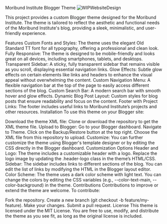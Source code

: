 Moribund Institute Blogger Theme
![WIPWebsiteDesign](./assets/images/Screenshot%202024-10-17%20055212.png)

This project provides a custom Blogger theme designed for the Moribund Institute. The theme is tailored to reflect the aesthetic and functional needs of the Moribund Institute's blog, providing a sleek, minimalistic, and user-friendly experience.

Features
Custom Fonts and Styles: The theme uses the elegant Old Standard TT font for all typography, offering a professional and clean look.
Fully Responsive: The theme is designed to be mobile-friendly and looks great on all devices, including smartphones, tablets, and desktops.
Transparent Sidebar: A sticky, fully transparent sidebar that remains visible as you scroll, displaying essential navigation links.
Glow Effects: Subtle glow effects on certain elements like links and headers to enhance the visual appeal without overwhelming the content.
Custom Navigation Menu: A flexible navigation bar at the top of the page to easily access different sections of the blog.
Custom Search Bar: A modern search bar with smooth hover and glow effects.
Dynamic Blog Post Layout: Custom styles for blog posts that ensure readability and focus on the content.
Footer with Project Links: The footer includes useful links to Moribund Institute’s projects and other resources.
Installation
To use this theme on your Blogger site:

Download the theme XML file: Clone or download the repository to get the XML theme file.
Upload to Blogger:
Go to your Blogger dashboard.
Navigate to Theme.
Click on the Backup/Restore button at the top right.
Choose the XML file from this repository to upload.
Customize: You can further customize the theme using Blogger's template designer or by editing the CSS directly in the Blogger dashboard.
Customization Options
Header and Logo: The theme includes a customizable header with a logo. Replace the logo image by updating the .header-logo class in the theme’s HTML/CSS.
Sidebar: The sidebar includes links to different sections of the blog. You can edit the list of links by modifying the HTML in the Blogger layout editor.
Color Scheme: The theme uses a dark color scheme with light text. You can change the colors by editing the CSS variables (e.g., --color-text-main, --color-background) in the theme.
Contributions
Contributions to improve or extend the theme are welcome. To contribute:

Fork the repository.
Create a new branch (git checkout -b feature/my-feature).
Make your changes.
Submit a pull request.
License
This theme is licensed under the MIT License. You are free to use, modify, and distribute the theme as you see fit, as long as the original license is included.
